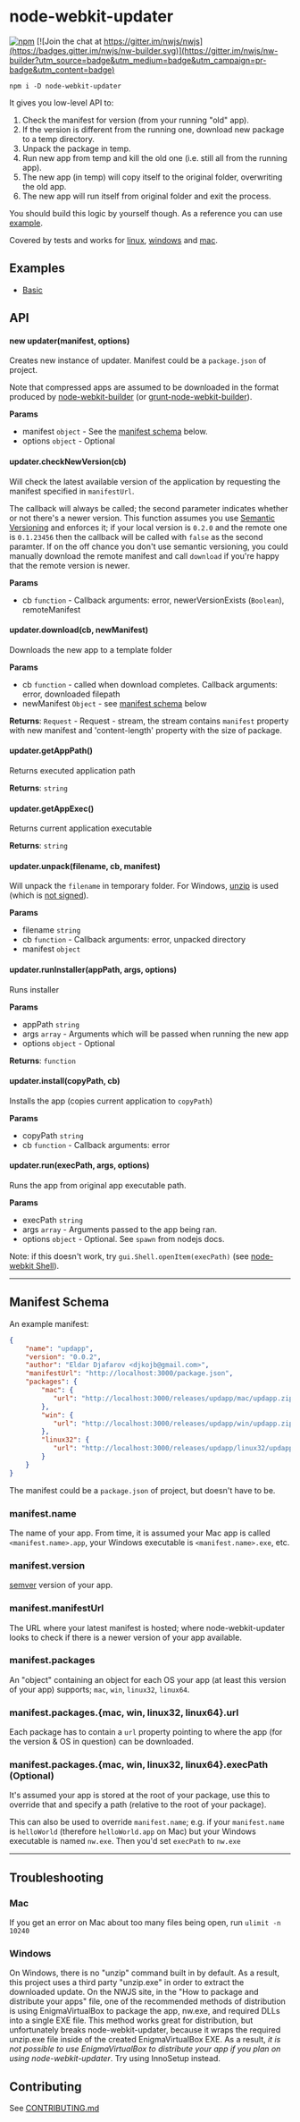 # node-webkit-updater

[![npm](https://img.shields.io/npm/v/node-webkit-updater.svg?style=flat)](https://www.npmjs.com/package/node-webkit-updater)
[![Join the chat at https://gitter.im/nwjs/nwjs](https://badges.gitter.im/nwjs/nw-builder.svg)](https://gitter.im/nwjs/nw-builder?utm_source=badge&utm_medium=badge&utm_campaign=pr-badge&utm_content=badge)

```
npm i -D node-webkit-updater
```

It gives you low-level API to:

1. Check the manifest for version (from your running "old" app).
2. If the version is different from the running one, download new package to a temp directory.
3. Unpack the package in temp.
4. Run new app from temp and kill the old one (i.e. still all from the running app).
5. The new app (in temp) will copy itself to the original folder, overwriting the old app.
6. The new app will run itself from original folder and exit the process.

You should build this logic by yourself though. As a reference you can use [example](app/index.html).

Covered by tests and works for [linux](http://screencast.com/t/Je2ptbHhP), [windows](http://screencast.com/t/MSTKqVS3) and [mac](http://screencast.com/t/OXyC5xoA).

## Examples

- [Basic](examples/basic.js)


## API

<a name="new_updater"></a>
#### new updater(manifest, options)
Creates new instance of updater. Manifest could be a `package.json` of project.

Note that compressed apps are assumed to be downloaded in the format produced by [node-webkit-builder](https://github.com/mllrsohn/node-webkit-builder) (or [grunt-node-webkit-builder](https://github.com/mllrsohn/grunt-node-webkit-builder)).

**Params**

- manifest `object` - See the [manifest schema](#manifest-schema) below.  
- options `object` - Optional  

<a name="updater#checkNewVersion"></a>
#### updater.checkNewVersion(cb)
Will check the latest available version of the application by requesting the manifest specified in `manifestUrl`.

The callback will always be called; the second parameter indicates whether or not there's a newer version.
This function assumes you use [Semantic Versioning](http://semver.org) and enforces it; if your local version is `0.2.0` and the remote one is `0.1.23456` then the callback will be called with `false` as the second paramter. If on the off chance you don't use semantic versioning, you could manually download the remote manifest and call `download` if you're happy that the remote version is newer.

**Params**

- cb `function` - Callback arguments: error, newerVersionExists (`Boolean`), remoteManifest  

<a name="updater#download"></a>
#### updater.download(cb, newManifest)
Downloads the new app to a template folder

**Params**

- cb `function` - called when download completes. Callback arguments: error, downloaded filepath  
- newManifest `Object` - see [manifest schema](#manifest-schema) below  

**Returns**: `Request` - Request - stream, the stream contains `manifest` property with new manifest and 'content-length' property with the size of package.  
<a name="updater#getAppPath"></a>
#### updater.getAppPath()
Returns executed application path

**Returns**: `string`  
<a name="updater#getAppExec"></a>
#### updater.getAppExec()
Returns current application executable

**Returns**: `string`  
<a name="updater#unpack"></a>
#### updater.unpack(filename, cb, manifest)
Will unpack the `filename` in temporary folder.
For Windows, [unzip](https://www.mkssoftware.com/docs/man1/unzip.1.asp) is used (which is [not signed](https://github.com/edjafarov/node-webkit-updater/issues/68)).

**Params**

- filename `string`  
- cb `function` - Callback arguments: error, unpacked directory  
- manifest `object`  

<a name="updater#runInstaller"></a>
#### updater.runInstaller(appPath, args, options)
Runs installer

**Params**

- appPath `string`  
- args `array` - Arguments which will be passed when running the new app  
- options `object` - Optional  

**Returns**: `function`  
<a name="updater#install"></a>
#### updater.install(copyPath, cb)
Installs the app (copies current application to `copyPath`)

**Params**

- copyPath `string`  
- cb `function` - Callback arguments: error  

<a name="updater#run"></a>
#### updater.run(execPath, args, options)
Runs the app from original app executable path.

**Params**

- execPath `string`  
- args `array` - Arguments passed to the app being ran.  
- options `object` - Optional. See `spawn` from nodejs docs.

Note: if this doesn't work, try `gui.Shell.openItem(execPath)` (see [node-webkit Shell](https://github.com/rogerwang/node-webkit/wiki/Shell)).  


---

## Manifest Schema

An example manifest:

```json
{
    "name": "updapp",
    "version": "0.0.2",
    "author": "Eldar Djafarov <djkojb@gmail.com>",
    "manifestUrl": "http://localhost:3000/package.json",
    "packages": {
        "mac": {
           "url": "http://localhost:3000/releases/updapp/mac/updapp.zip"
        },
        "win": {
           "url": "http://localhost:3000/releases/updapp/win/updapp.zip"
        },
        "linux32": {
           "url": "http://localhost:3000/releases/updapp/linux32/updapp.tar.gz"
        }
    }
}
```

The manifest could be a `package.json` of project, but doesn't have to be.

### manifest.name

The name of your app. From time, it is assumed your Mac app is called `<manifest.name>.app`, your Windows executable is `<manifest.name>.exe`, etc.

### manifest.version
[semver](http://semver.org) version of your app.

### manifest.manifestUrl
The URL where your latest manifest is hosted; where node-webkit-updater looks to check if there is a newer version of your app available.

### manifest.packages
An "object" containing an object for each OS your app (at least this version of your app) supports; `mac`, `win`, `linux32`, `linux64`.

### manifest.packages.{mac, win, linux32, linux64}.url
Each package has to contain a `url` property pointing to where the app (for the version & OS in question) can be downloaded.

### manifest.packages.{mac, win, linux32, linux64}.execPath (Optional)
It's assumed your app is stored at the root of your package, use this to override that and specify a path (relative to the root of your package).

This can also be used to override `manifest.name`; e.g. if your `manifest.name` is `helloWorld` (therefore `helloWorld.app` on Mac) but your Windows executable is named `nw.exe`. Then you'd set `execPath` to `nw.exe`

---

## Troubleshooting

### Mac
If you get an error on Mac about too many files being open, run `ulimit -n 10240`

### Windows
On Windows, there is no "unzip" command built in by default. As a result, this project uses a third party "unzip.exe" in order to extract the downloaded update. On the NWJS site, in the "How to package and distribute your apps" file, one of the recommended methods of distribution is using EnigmaVirtualBox to package the app, nw.exe, and required DLLs into a single EXE file. This method works great for distribution, but unfortunately breaks node-webkit-updater, because it wraps the required unzip.exe file inside of the created EnigmaVirtualBox EXE. As a result, *it is not possible to use EnigmaVirtualBox to distribute your app if you plan on using node-webkit-updater*. Try using InnoSetup instead.

## Contributing

See [CONTRIBUTING.md](CONTRIBUTING.md)
